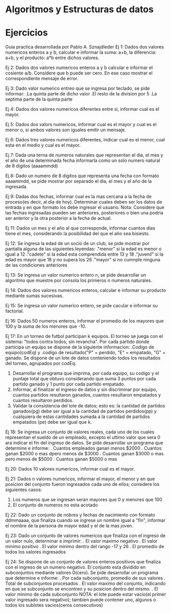 # Algoritmos y Estructuras de datos
# Ejercicios
Guia practica desarrollada por Pablo A. Sznajdleder
Ej 1:
Dados dos valores numericos enteros a y b, calcular e informar la suma: a+b, la diferencia: a+b, y el producto: a*b entre dichos valores.

Ej 2:
Dados dos valores numericos enteros a y b calcular e informar el cosiente a/b. Considere que b puede ser cero. En ese caso mostrar el correspondiente mensaje de error.

Ej 3:
Dado valor numerico entreo que se ingresa por teclado, se pide informar:
.La quinta parte de dicho valor
.El resto de la division por 5
.La septima parte de la quinta parte

Ej 4:
Dados dos valores numericos diferentes entre si, informar cual es el mayor.

Ej 5:
Dados dos valors numericos, informar cual es el mayor y cual es el menor o, si ambos valores son iguales emitir un mensaje.

Ej 6:
Dados tres valores numericos diferentes, indicar cual es el menor, cual esta en el medio y cual es el mayor.

Ej 7:
Dada una terna de numeros naturales que representan el dia, el mes y el año de una determinada fecha informarla como un solo numero natural de 8 digitos (aaaammdd)

Ej 8:
Dado un numero de 8 digitos que representa una fecha con formato aaaammdd, se pide mostrar por separado el dia, el mes y el año de la ingresada.

Ej 9:
Dadas dos fechas, informar cual es la mas cercana a la fecha de proceso(es decir, al dia de hoy). Determinar cuales deben ser los datos de entrada y en que formato los debe ingresar el usuario.
Nota: Considere que las fechas ingresadas pueden ser anteriores, posteriores o bien una podria ser anterior y la otra posterior a la fecha de actual.

Ej 11:
Dados un mes y el año al que corresponde, informar cuantos dias tiene el mes, considerando la posibilidad del que el año sea bisiesto.

Ej 12:
Se ingresa la edad de un socio de un club, se pide mostrar por pantalla alguna de las siguientes leyendas:
."menor" si la edad es menor o igual a 12
."cadete" si la edad esta comprendida entre 13 y 18
."juvenil" si la edad es mayor que 18 y no supera los 26
."mayor" si no cumnple ninguna de las condiciones anteriores

Ej 13:
Se ingresa un valor numerico entero n, se pide desarrollar un algoritmo que muestre por consola los primeros n numeros naturales.

Ej 14:
Dados dos valores numericos enteros, calcular e informar su producto mediante sumas sucesivas.

Ej 15:
Se ingresa un valor numerico entero, se pide cacular e informar su factorial.

Ej 16:
Dados 50 numeros enteros, informar el promedio de los mayores que 100 y la suma de los menores que -10.

Ej 17:
En un torneo de futbol participan k equipos. El torneo se juega con el sistema: "todos contra todos, sin revancha". Por cada partido donde participa un equipo se dispone de la siguiente informacion:
.Codigo de equipo(codEq) y
.codigo de resultado("P" = perdido, "E" = empatado, "G" = ganado.
Se dispone de un lote de datos conteniendo todos los resultados del torneo, agrupados por codEq.
1. Desarrollar el programa que imprima, por cada equipo, su codigo y el puntaje total que obtuvo considerando que suma 3 puntos por cada partido ganado y 1 punto por cada partido empatado.
2. Informar, al finalizar el ingreso de datos y sin discriminar por equipo, cuantos partidos resultaron ganados, cuantos resultaron empatados y cuantos resultaron perdidos.
3. Validar la consistencia del lote de datos; esto es: la cantidad de partidos ganados(pg) debe ser igual a la cantidad de partidos perdidos(pp) y cualquiera de estas cantidades sumada a la cantidad de partidos empatados (pe) debe ser igual que k.

Ej 18:
Se ingresa un conjunto de valores reales, cada uno de los cuales representan el sueldo de un empleado, excepto el ultimo valor que sera 0 ara indicar el fin del ingreso de datos. Se pide desarrollar un programa que determine e informe:
. Cuantos empleados ganan menos $2000
. Cuantos ganan $2000 o mas dpero menos de $3000
. Cuantos ganan $3000 o mas pero menos de $5000
. Cuantos ganan $5000 o mas

Ej 20:
Dados 10 valores numericos, informar cual es el mayor.

Ej 21:
Dados n valores numericos, informar el mayor, el menor y en que posicion del conjunto fueron ingresados cada uno de ellos; considere los siguientes casos:
1. Los numeros que se ingresan seran mayores que 0 y menores que 100
2. El conjunto de numeros no esta acotado

Ej 22:
Dado un conjunto de nobres y fechas de nacimiento con formato ddmmaaaa, que finaliza cuando se ingrese un nombre igual a "fin", informar el nombre de la persona de mayor edad y el de la mas joven.

Ej 23:
Dado un conjunto de valores numericos que finaliza con el ingreso de un valor nulo, determinar e imprimir:
. El valor maximo negativo
. El valor minimo positivo
. El valor minimo dentro del rango -17 y 26
. El promedio de todos los valores ingresados

Ej 24:
Se dispone de un conjunto de valores enteros positivos que finaliza con el ingreso de un numero negativo. 
El conjunto esta dividido en subconjuntos mediante valores 0(cero). Se pide desarrollar un programa que determine e informe:
. Por cada subconjunto, promedio de sus valores
. Total de subconjuntos procesados
. El valor maximo del conjunto, indicando en que se subconjunto se encontreo y su posicion dentro del mismo.
. El valor minimo de cada subconjunto
NOTA: el lote puede estar vacio(el primer valor ingresado sera negativo); tambien puede contener uno, algunos o todos los sublotes vacios(ceros consecutivos)





